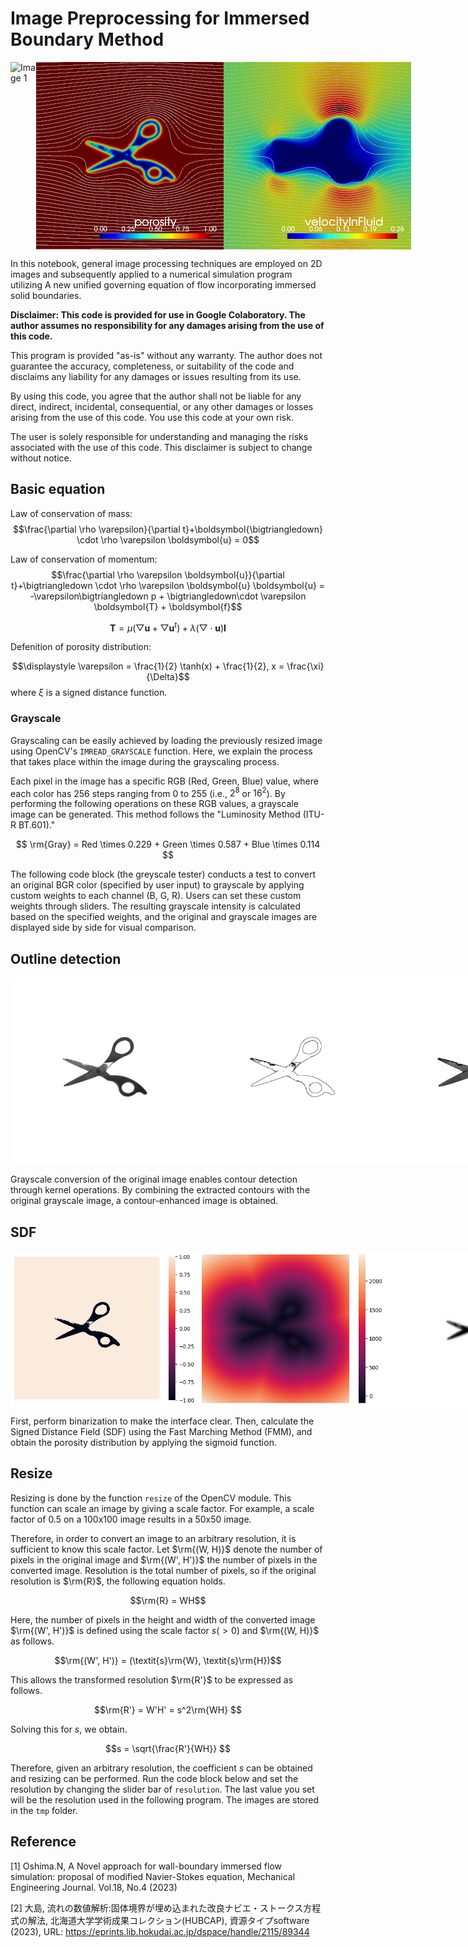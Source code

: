 # Image Preprocessing for Immersed Boundary Method

<div style="display: flex; flex-direction: row;">
    <img src="figures/original.png" alt="Image 1" style="width: 300px; height: 300px;">
    <img src="figures/porosity.png" alt="Image 1" style="width: 300px; height: 300px;">
    <img src="figures/velocityInFluid.png" alt="Image 2" style="width: 300px; height: 300px;">
</div>

In this notebook, general image processing techniques are employed on 2D images and subsequently applied to a numerical simulation program utilizing A new unified governing equation of flow incorporating immersed solid boundaries.

**Disclaimer: This code is provided for use in Google Colaboratory. The author assumes no responsibility for any damages arising from the use of this code.**

This program is provided "as-is" without any warranty. The author does not guarantee the accuracy, completeness, or suitability of the code and disclaims any liability for any damages or issues resulting from its use.

By using this code, you agree that the author shall not be liable for any direct, indirect, incidental, consequential, or any other damages or losses arising from the use of this code. You use this code at your own risk.

The user is solely responsible for understanding and managing the risks associated with the use of this code. This disclaimer is subject to change without notice.

## Basic equation

Law of conservation of mass:
$$\frac{\partial \rho \varepsilon}{\partial t}+\boldsymbol{\bigtriangledown} \cdot \rho \varepsilon \boldsymbol{u} = 0$$

Law of conservation of momentum:
$$\frac{\partial \rho \varepsilon \boldsymbol{u}}{\partial t}+\bigtriangledown \cdot \rho \varepsilon \boldsymbol{u} \boldsymbol{u}
= -\varepsilon\bigtriangledown p + \bigtriangledown\cdot \varepsilon \boldsymbol{T} + \boldsymbol{f}$$

$$\boldsymbol{T} = \mu(\bigtriangledown\boldsymbol{u}+\bigtriangledown\boldsymbol{u}^t)+\lambda (\bigtriangledown\cdot\boldsymbol{u})\boldsymbol{I}$$

Defenition of porosity distribution:

$$\displaystyle \varepsilon = \frac{1}{2} \tanh(x) + \frac{1}{2},  x = \frac{\xi}{\Delta}$$
where $\xi$ is a signed distance function.

### Grayscale

Grayscaling can be easily achieved by loading the previously resized image using OpenCV's `IMREAD_GRAYSCALE` function. Here, we explain the process that takes place within the image during the grayscaling process.

Each pixel in the image has a specific RGB (Red, Green, Blue) value, where each color has 256 steps ranging from 0 to 255 (i.e., $2^8$ or $16^2$). By performing the following operations on these RGB values, a grayscale image can be generated. This method follows the "Luminosity Method (ITU-R BT.601)."

$$ \rm{Gray} = Red \times 0.229 + Green \times 0.587 + Blue \times 0.114 $$

The following code block (the greyscale tester) conducts a test to convert an original BGR color (specified by user input) to grayscale by applying custom weights to each channel (B, G, R). Users can set these custom weights through sliders. The resulting grayscale intensity is calculated based on the specified weights, and the original and grayscale images are displayed side by side for visual comparison.

## Outline detection

<div style="display: flex; flex-direction: row;">
    <img src="figures/gray.png" alt="Image 1" style="width: 300px; height: 300px;">
    <img src="figures/outline.png" alt="Image 1" style="width: 300px; height: 300px;">
    <img src="figures/com.png" alt="Image 2" style="width: 300px; height: 300px;">
</div>

Grayscale conversion of the original image enables contour detection through kernel operations. By combining the extracted contours with the original grayscale image, a contour-enhanced image is obtained.

## SDF

<div style="display: flex; flex-direction: row;">
    <img src="figures/phi.png" alt="Image 1" style="width: 300px; height: 250px;">
    <img src="figures/sd.png" alt="Image 1" style="width: 300px; height: 250px;">
    <img src="figures/porosity_image.png" alt="Image 2" style="width: 300px; height: 250px;">
</div>

First, perform binarization to make the interface clear. Then, calculate the Signed Distance Field (SDF) using the Fast Marching Method (FMM), and obtain the porosity distribution by applying the sigmoid function.

## Resize

Resizing is done by the function `resize` of the OpenCV module. This function can scale an image by giving a scale factor. For example, a scale factor of 0.5 on a 100x100 image results in a 50x50 image.

Therefore, in order to convert an image to an arbitrary resolution, it is sufficient to know this scale factor. Let $\rm{(W, H)}$ denote the number of pixels in the original image and $\rm{(W', H')}$ the number of pixels in the converted image. Resolution is the total number of pixels, so if the original resolution is $\rm{R}$, the following equation holds.

$$\rm{R} = WH$$

Here, the number of pixels in the height and width of the converted image $\rm{(W', H')}$ is defined using the scale factor $s( > 0)$ and $\rm{(W, H)}$ as follows.

$$\rm{(W', H')} = (\textit{s}\rm{W}, \textit{s}\rm{H})$$

This allows the transformed resolution $\rm{R'}$ to be expressed as follows.

$$\rm{R'} = W'H' = s^2\rm{WH} $$

Solving this for $s$, we obtain.

$$s = \sqrt{\frac{R'}{WH}} $$

Therefore, given an arbitrary resolution, the coefficient $s$ can be obtained and resizing can be performed. Run the code block below and set the resolution by changing the slider bar of `resolution`. The last value you set will be the resolution used in the following program. The images are stored in the `tmp` folder.

## Reference

[1] Oshima.N, A Novel approach for wall-boundary immersed flow simulation: proposal of modified Navier-Stokes equation, Mechanical Engineering Journal. Vol.18, No.4 (2023)

[2] 大島, 流れの数値解析:固体境界が埋め込まれた改良ナビエ・ストークス方程式の解法, 北海道大学学術成果コレクション(HUBCAP), 資源タイプsoftware (2023), URL: https://eprints.lib.hokudai.ac.jp/dspace/handle/2115/89344
